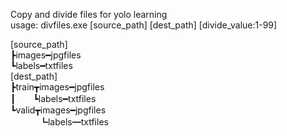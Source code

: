 Copy and divide files for yolo learning  
usage: divfiles.exe [source_path] [dest_path] [divide_value:1-99]  

[source_path]  
┣images━jpgfiles  
┗labels━txtfiles  
[dest_path]  
┣train┳images━jpgfiles  
┃　　┗labels━txtfiles  
┗valid┳images━jpgfiles  
　　　 ┗labels━txtfiles  
